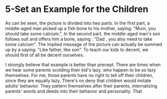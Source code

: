 # 5-Set an Example for the Children



As can be seen, the picture is divided into two parts. In the first part, a middle-aged man picked up a fish bone to his mother, saying: "Mum, you should take some calcium.", In the second part, the middle-aged man's son follows suit and offers him a bone, saying : "Dad , you also need to take some calcium". The implied message of the picture can actually be summed up by a saying: "Like father, like son". To teach our kids to decent, we should first of all be decent ourselves.

I strongly believe that example is better than precept. There are times when we hear some parents scolding their kid's lazy, who happen to be so lazy themselves. For me, those parents have no right to tell off their children,  since they are equally lazy. There's no deny that children would imitate adults' behavior. They pattern themselves after their parents, internalizing parents' words and deeds into their behavior and personality. That